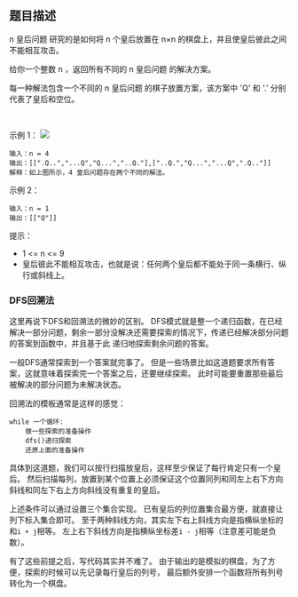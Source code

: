 ## 题目描述
n 皇后问题 研究的是如何将 n 个皇后放置在 n×n 的棋盘上，并且使皇后彼此之间不能相互攻击。

给你一个整数 n ，返回所有不同的 n 皇后问题 的解决方案。

每一种解法包含一个不同的 n 皇后问题 的棋子放置方案，该方案中 'Q' 和 '.' 分别代表了皇后和空位。

 

示例 1：
![](https://assets.leetcode.com/uploads/2020/11/13/queens.jpg)
```
输入：n = 4
输出：[[".Q..","...Q","Q...","..Q."],["..Q.","Q...","...Q",".Q.."]]
解释：如上图所示，4 皇后问题存在两个不同的解法。
```
示例 2：
```
输入：n = 1
输出：[["Q"]]
```
提示：
- 1 <= n <= 9
- 皇后彼此不能相互攻击，也就是说：任何两个皇后都不能处于同一条横行、纵行或斜线上。


### DFS回溯法
这里再说下DFS和回溯法的微妙的区别。
DFS模式就是整一个递归函数，在已经解决一部分问题，剩余一部分没解决还需要探索的情况下，传递已经解决部分问题的答案到函数中，并且基于此
递归地探索剩余问题的答案。

一般DFS通常探索到一个答案就完事了。
但是一些场景比如这道题要求所有答案，这就意味着探索完一个答案之后，还要继续探索。
此时可能要重置那些最后被解决的部分问题为未解决状态。

回溯法的模板通常是这样的感觉：
```text
while 一个循环:
    做一些探索的准备操作
    dfs()递归探索
    还原上面的准备操作
```

具体到这道题，我们可以按行扫描放皇后，这样至少保证了每行肯定只有一个皇后。
然后扫描每列，放置到某个位置上必须保证这个位置同列和同左上右下方向斜线和同左下右上方向斜线没有重复的皇后。

上述条件可以通过设置三个集合实现。
已有皇后的列位置集合最方便，就直接让列下标入集合即可。
至于两种斜线方向，其实左下右上斜线方向是指横纵坐标的和`i + j`相等。
左上右下斜线方向是指横纵坐标差`i - j`相等（注意差可能是负数）。

有了这些前提之后，写代码其实并不难了。
由于输出的是模拟的棋盘，为了方便，探索的时候可以先记录每行皇后的列号，
最后额外安排一个函数将所有列号转化为一个棋盘。